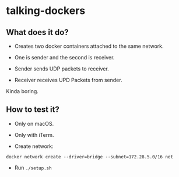 # talking-dockers

## What does it do?

* Creates two docker containers attached to the same network.

* One is sender and the second is receiver.

* Sender sends UDP packets to receiver.

* Receiver receives UPD Packets from sender.

Kinda boring.

## How to test it?

* Only on macOS.

* Only with iTerm.

* Create network:
``` 
docker network create --driver=bridge --subnet=172.28.5.0/16 net
```
* Run ``` ./setup.sh ```
